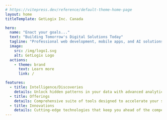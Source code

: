 ```yaml
---
# https://vitepress.dev/reference/default-theme-home-page
layout: home
titleTemplate: GetLogix Inc. Canada

hero:
  name: "Enact your goals..."
  text: "Building Tomorrow's Digital Solutions Today"
  tagline: "Professional web development, mobile apps, and AI solutions that drive your business forward"
  image:
    src: /img/logo1.svg
    alt: GetLogix Logo
  actions:
    - theme: brand
      text: Learn more
      link: /

features:
  - title: Intelligence/Discoveries
    details: Unlock hidden patterns in your data with advanced analytics. Transform raw information into actionable insights that drive strategic decisions. Discover opportunities others miss with our intelligent discovery engine.
  - title: Offerings
    details: Comprehensive suite of tools designed to accelerate your success. From consulting to implementation, we provide end-to-end solutions. Tailored services that adapt to your unique business requirements.
  - title: Innovations
    details: Cutting-edge technologies that keep you ahead of the competition. Breakthrough solutions that redefine what's possible in your industry. Revolutionary approaches that turn ambitious goals into tangible results.
---
```


<TestimonialsSection />